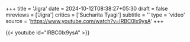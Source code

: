 +++
title = 'Jigra'
date = 2024-10-12T08:38:27+05:30
draft = false
mreviews = ['Jigra']
critics = ['Sucharita Tyagi']
subtitle = ''
type = 'video'
source = 'https://www.youtube.com/watch?v=IRBC0lx9ysA'
+++

{{< youtube id="IRBC0lx9ysA" >}}
